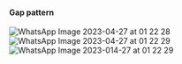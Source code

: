 #### Gap pattern
![WhatsApp Image 2023-04-27 at 01 22 28](https://user-images.githubusercontent.com/63910828/234688211-342c31ae-3bc4-4f84-bb2d-e61dcc77d061.jpg)
![WhatsApp Image 2023-04-27 at 01 22 29](https://user-images.githubusercontent.com/63910828/234688223-fc609f50-d48a-4c4b-a7e1-60f105c11e55.jpg)
![WhatsApp Image 2023-014-27 at 01 22 29](https://user-images.githubusercontent.com/63910828/234688233-b9d5010f-48c3-4e61-a2c8-996a4183e094.jpg)
